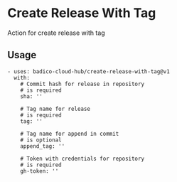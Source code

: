 # Create Release With Tag
Action for create release with tag

## Usage
```
- uses: badico-cloud-hub/create-release-with-tag@v1
  with:
    # Commit hash for release in repository
    # is required
    sha: ''
    
    # Tag name for release
    # is required
    tag: ''

    # Tag name for append in commit
    # is optional
    append_tag: ''

    # Token with credentials for repository
    # is required
    gh-token: ''


```